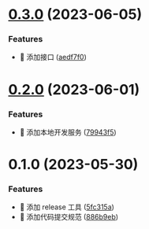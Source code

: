 

# [0.3.0](https://github.com/zuley/vnav/compare/0.2.0...0.3.0) (2023-06-05)


### Features

* 🎸 添加接口 ([aedf7f0](https://github.com/zuley/vnav/commit/aedf7f0edc96d369c4b2ac18ca9df8af71592e48))

# [0.2.0](https://github.com/zuley/vnav/compare/0.1.0...0.2.0) (2023-06-01)


### Features

* 🎸 添加本地开发服务 ([79943f5](https://github.com/zuley/vnav/commit/79943f57c09e2594ddd7fbbf70b01a2ced962c59))

# 0.1.0 (2023-05-30)


### Features

* 🎸 添加 release 工具 ([5fc315a](https://github.com/zuley/vnav/commit/5fc315a8789d6fb2e0e63aa3316ee5c0d3ed09b3))
* 🎸 添加代码提交规范 ([886b9eb](https://github.com/zuley/vnav/commit/886b9eb03d2bc7f9fc3e055fed523f10dc9ed54e))